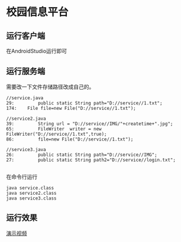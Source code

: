 # 校园信息平台

## 运行客户端
在AndroidStudio运行即可

## 运行服务端

需要改一下文件存储路径改成自己的。
```
//service.java
29:			public static String path="D://service//1.txt";
174:    File file=new File("D://service//1.txt");

//service2.java
39:			String url = "D://service//IMG/"+createtime+".jpg";
65:			FileWriter  writer = new FileWriter("D://service//1.txt",true);
86:			file=new File("D://service//1.txt");

//service3.java
26:			public static String path="D://service//IMG";
27:			public static String path2="D://service//login.txt";


```

在命令行运行
```
java service.class
java service2.class
java service3.class
```

## 运行效果

[演示视频](https://www.bilibili.com/video/BV1di4y1G7P1/)